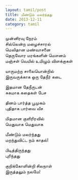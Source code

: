 ```yaml
---
layout: tamil/post
title: மீண்டும் மலர்ந்தது
date: 2013-12-11
category: tamil
---
```


முன்னிரவு நேரம் <br/>
சில்லென்ற மழைச்சாரல் <br/>
மெலிதான மண்வாசனை <br/>
தெருவோர மரங்களின் மௌனம் <br/>
மஞ்சள் வெயில் உமிழும் விளக்குகள்

யாருமற்ற சாலையொன்றில் <br/>
இருவருக்காக ஒரு தேநீர் கடை

இதமான தேநீருடன் <br/>
சுகமாக கதைகள் பேச

தினம் பார்த்த பூமுகம் <br/>
புதிதாக பார்வை வீச

மிதமான குளிரிரவில் <br/>
மெதுவாக மெதுவாக

மீண்டும் மலர்ந்தது <br/>
மறந்துவிட்ட நம் காதல்!

பிடித்திருந்தது <br/>
புரிந்தது <br/>

குறிக்கோளின்றி சிலநாள் <br/>
இருத்தலும் நலமே!
